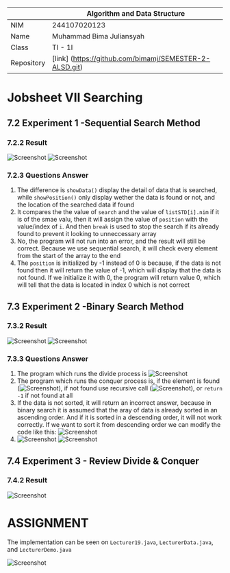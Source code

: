 |  | Algorithm and Data Structure |
|--|--|
| NIM | 244107020123 |
| Name |Muhammad Bima Juliansyah|
| Class | TI - 1I |
| Repository | [link] (https://github.com/bimamj/SEMESTER-2-ALSD.git) |

# Jobsheet VII Searching

## 7.2 Experiment 1 -Sequential Search Method

### 7.2.2 Result
![Screenshot](img/image1.png)
![Screenshot](img/image2.png)

### 7.2.3 Questions Answer
1. The difference is `showData()` display the detail of data that is searched, while `showPosition()` only display wether the data is found or not, and the location of the searched data if found
2. It compares the the value of `search` and the value of `listSTD[i].nim` if it is of the smae valu, then it will assign the value of `position` with the value/index of `i`. And then `break` is used to stop the search if its already found to prevent it looking to unneccessary array
3. No, the program will not run into an error, and the result will still be correct. Because we use sequential search, it will check every element from the start of the array to the end
4. The `position` is initialized by -1 instead of 0 is because, if the data is not found then it will return the value of -1, which will display that the data is not found. If we initialize it with 0, the program will return value 0, which will tell that the data is located in index 0 which is not correct

## 7.3 Experiment 2 -Binary Search Method

### 7.3.2 Result
![Screenshot](img/image3.png)
![Screenshot](img/image4.png)

### 7.3.3 Questions Answer
1. The program which runs the divide process is ![Screenshot](img/image5.png)
2. The program which runs the conquer process is, if the element is found (![Screenshot](img/image6.png)), if not found use recursive call (![Screenshot](img/image7.png)), or `return -1` if not found at all
3. If the data is not sorted, it will return an incorrect answer, because in binary search it is assumed that the aray of data is already sorted in an ascending order. And if it is sorted in a descending order, it will not work correctly. If we want to sort it from descending order we can modify the code like this: ![Screenshot](img/image8.png)
4. ![Screenshot](img/image9.png)  ![Screenshot](img/image10.png)

## 7.4 Experiment 3 - Review Divide & Conquer

### 7.4.2 Result
![Screenshot](img/image11.png)

# ASSIGNMENT
The implementation can be seen on `Lecturer19.java`, `LecturerData.java`, and `LecturerDemo.java`  

![Screenshot](img/image12.png)